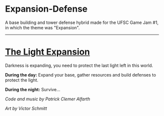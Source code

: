 # Expansion-Defense
A base building and tower defense hybrid made for the UFSC Game Jam #1, in which the theme was "Expansion". 

---

# [The Light Expansion](https://patrickalfa.itch.io/the-light-expansion)

Darkness is expanding, you need to protect the last light left in this world.



**During the day:**
Expand your base, gather resources and build defenses to protect the light.

**During the night:**
Survive...



*Code and music by Patrick Clemer Alfarth*

*Art by Victor Schmitt*
